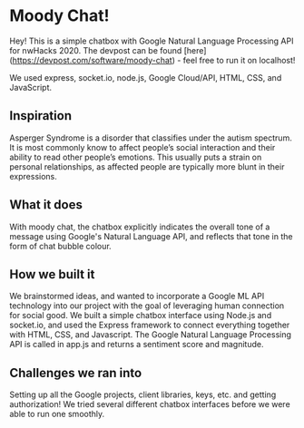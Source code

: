 # Moody Chat! 

Hey! This is a simple chatbox with Google Natural Language Processing API for nwHacks 2020. The devpost can be found [here] (https://devpost.com/software/moody-chat) - feel free to run it on localhost!

We used express, socket.io, node.js, Google Cloud/API, HTML, CSS, and JavaScript. 

## Inspiration
Asperger Syndrome is a disorder that classifies under the autism spectrum. It is most commonly know to affect people’s social interaction and their ability to read other people’s emotions. This usually puts a strain on personal relationships, as affected people are typically more blunt in their expressions.

## What it does
With moody chat, the chatbox explicitly indicates the overall tone of a message using Google's Natural Language API, and reflects that tone in the form of chat bubble colour.

## How we built it
We brainstormed ideas, and wanted to incorporate a Google ML API technology into our project with the goal of leveraging human connection for social good. We built a simple chatbox interface using Node.js and socket.io, and used the Express framework to connect everything together with HTML, CSS, and Javascript. The Google Natural Language Processing API is called in app.js and returns a sentiment score and magnitude.

## Challenges we ran into
Setting up all the Google projects, client libraries, keys, etc. and getting authorization! We tried several different chatbox interfaces before we were able to run one smoothly.

